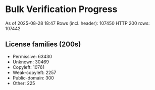 ﻿# Bulk Verification Progress
As of 2025-08-28 18:47
Rows (incl. header): 107450
HTTP 200 rows: 107442

## License families (200s)
- Permissive: 63430
- Unknown: 30469
- Copyleft: 10761
- Weak-copyleft: 2257
- Public-domain: 300
- Other: 225
